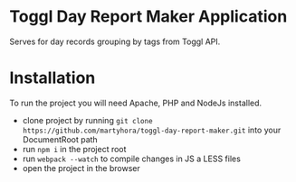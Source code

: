 # Toggl Day Report Maker Application
Serves for day records grouping by tags from Toggl API.

# Installation

To run the project you will need Apache, PHP and NodeJs installed.

- clone project by running ```git clone https://github.com/martyhora/toggl-day-report-maker.git``` into your DocumentRoot path
- run ```npm i``` in the project root
- run ```webpack --watch``` to compile changes in JS a LESS files
- open the project in the browser

